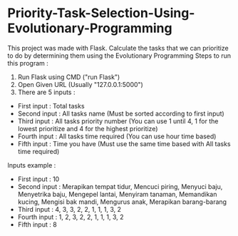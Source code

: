 # Priority-Task-Selection-Using-Evolutionary-Programming
This project was made with Flask.
Calculate the tasks that we can prioritize to do by determining them using the Evolutionary Programming
Steps to run this program :
1. Run Flask using CMD ("run Flask")
2. Open Given URL (Usually "127.0.0.1:5000")
3. There are 5 inputs :
  - First input : Total tasks
  - Second input : All tasks name (Must be sorted according to first input)
  - Third input : All tasks priority number (You can use 1 until 4, 1 for the lowest prioritize and 4 for the highest prioritize)
  - Fourth input : All tasks time required (You can use hour time based)
  - Fifth input : Time you have (Must use the same time based with All tasks time required)
  
  Inputs example :
  - First input : 10
  - Second input : Merapikan tempat tidur, Mencuci piring, Menyuci baju, Menyetrika baju,  Mengepel lantai, Menyiram tanaman, Memandikan kucing, Mengisi bak mandi, Mengurus anak, Merapikan barang-barang
  - Third input : 4, 3, 3, 2, 2, 1, 1, 1, 3, 2
  - Fourth input : 1, 2, 3, 2, 2, 1, 1, 1, 3, 2
  - Fifth input : 8

